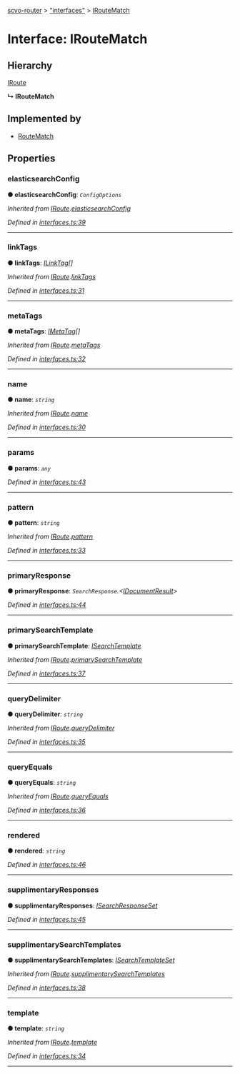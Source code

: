 [scvo-router](../README.md) > ["interfaces"](../modules/_interfaces_.md) > [IRouteMatch](../interfaces/_interfaces_.iroutematch.md)



# Interface: IRouteMatch

## Hierarchy


 [IRoute](_interfaces_.iroute.md)

**↳ IRouteMatch**







## Implemented by

* [RouteMatch](../classes/_route_match_.routematch.md)


## Properties
<a id="elasticsearchconfig"></a>

###  elasticsearchConfig

**●  elasticsearchConfig**:  *`ConfigOptions`* 

*Inherited from [IRoute](_interfaces_.iroute.md).[elasticsearchConfig](_interfaces_.iroute.md#elasticsearchconfig)*

*Defined in [interfaces.ts:39](https://github.com/scvodigital/scvo-router/blob/2a23180/src/interfaces.ts#L39)*





___

<a id="linktags"></a>

###  linkTags

**●  linkTags**:  *[ILinkTag](_interfaces_.ilinktag.md)[]* 

*Inherited from [IRoute](_interfaces_.iroute.md).[linkTags](_interfaces_.iroute.md#linktags)*

*Defined in [interfaces.ts:31](https://github.com/scvodigital/scvo-router/blob/2a23180/src/interfaces.ts#L31)*





___

<a id="metatags"></a>

###  metaTags

**●  metaTags**:  *[IMetaTag](_interfaces_.imetatag.md)[]* 

*Inherited from [IRoute](_interfaces_.iroute.md).[metaTags](_interfaces_.iroute.md#metatags)*

*Defined in [interfaces.ts:32](https://github.com/scvodigital/scvo-router/blob/2a23180/src/interfaces.ts#L32)*





___

<a id="name"></a>

###  name

**●  name**:  *`string`* 

*Inherited from [IRoute](_interfaces_.iroute.md).[name](_interfaces_.iroute.md#name)*

*Defined in [interfaces.ts:30](https://github.com/scvodigital/scvo-router/blob/2a23180/src/interfaces.ts#L30)*





___

<a id="params"></a>

###  params

**●  params**:  *`any`* 

*Defined in [interfaces.ts:43](https://github.com/scvodigital/scvo-router/blob/2a23180/src/interfaces.ts#L43)*





___

<a id="pattern"></a>

###  pattern

**●  pattern**:  *`string`* 

*Inherited from [IRoute](_interfaces_.iroute.md).[pattern](_interfaces_.iroute.md#pattern)*

*Defined in [interfaces.ts:33](https://github.com/scvodigital/scvo-router/blob/2a23180/src/interfaces.ts#L33)*





___

<a id="primaryresponse"></a>

###  primaryResponse

**●  primaryResponse**:  *`SearchResponse`.<[IDocumentResult](_interfaces_.idocumentresult.md)>* 

*Defined in [interfaces.ts:44](https://github.com/scvodigital/scvo-router/blob/2a23180/src/interfaces.ts#L44)*





___

<a id="primarysearchtemplate"></a>

###  primarySearchTemplate

**●  primarySearchTemplate**:  *[ISearchTemplate](_interfaces_.isearchtemplate.md)* 

*Inherited from [IRoute](_interfaces_.iroute.md).[primarySearchTemplate](_interfaces_.iroute.md#primarysearchtemplate)*

*Defined in [interfaces.ts:37](https://github.com/scvodigital/scvo-router/blob/2a23180/src/interfaces.ts#L37)*





___

<a id="querydelimiter"></a>

###  queryDelimiter

**●  queryDelimiter**:  *`string`* 

*Inherited from [IRoute](_interfaces_.iroute.md).[queryDelimiter](_interfaces_.iroute.md#querydelimiter)*

*Defined in [interfaces.ts:35](https://github.com/scvodigital/scvo-router/blob/2a23180/src/interfaces.ts#L35)*





___

<a id="queryequals"></a>

###  queryEquals

**●  queryEquals**:  *`string`* 

*Inherited from [IRoute](_interfaces_.iroute.md).[queryEquals](_interfaces_.iroute.md#queryequals)*

*Defined in [interfaces.ts:36](https://github.com/scvodigital/scvo-router/blob/2a23180/src/interfaces.ts#L36)*





___

<a id="rendered"></a>

###  rendered

**●  rendered**:  *`string`* 

*Defined in [interfaces.ts:46](https://github.com/scvodigital/scvo-router/blob/2a23180/src/interfaces.ts#L46)*





___

<a id="supplimentaryresponses"></a>

###  supplimentaryResponses

**●  supplimentaryResponses**:  *[ISearchResponseSet](_interfaces_.isearchresponseset.md)* 

*Defined in [interfaces.ts:45](https://github.com/scvodigital/scvo-router/blob/2a23180/src/interfaces.ts#L45)*





___

<a id="supplimentarysearchtemplates"></a>

###  supplimentarySearchTemplates

**●  supplimentarySearchTemplates**:  *[ISearchTemplateSet](_interfaces_.isearchtemplateset.md)* 

*Inherited from [IRoute](_interfaces_.iroute.md).[supplimentarySearchTemplates](_interfaces_.iroute.md#supplimentarysearchtemplates)*

*Defined in [interfaces.ts:38](https://github.com/scvodigital/scvo-router/blob/2a23180/src/interfaces.ts#L38)*





___

<a id="template"></a>

###  template

**●  template**:  *`string`* 

*Inherited from [IRoute](_interfaces_.iroute.md).[template](_interfaces_.iroute.md#template)*

*Defined in [interfaces.ts:34](https://github.com/scvodigital/scvo-router/blob/2a23180/src/interfaces.ts#L34)*





___


